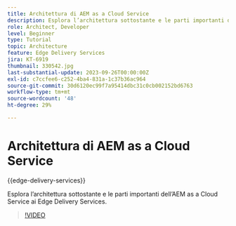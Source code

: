 ```yaml
---
title: Architettura di AEM as a Cloud Service
description: Esplora l’architettura sottostante e le parti importanti dell’AEM as a Cloud Service ai Edge Delivery Services.
role: Architect, Developer
level: Beginner
type: Tutorial
topic: Architecture
feature: Edge Delivery Services
jira: KT-6919
thumbnail: 330542.jpg
last-substantial-update: 2023-09-26T00:00:00Z
exl-id: c7ccfee6-c252-4ba4-831a-1c37b36ac964
source-git-commit: 30d6120ec99f7a95414dbc31c0cb002152bd6763
workflow-type: tm+mt
source-wordcount: '48'
ht-degree: 29%

---
```


# Architettura di AEM as a Cloud Service

{{edge-delivery-services}}

Esplora l’architettura sottostante e le parti importanti dell’AEM as a Cloud Service ai Edge Delivery Services.

>[!VIDEO](https://video.tv.adobe.com/v/330542?quality=12&learn=on)
